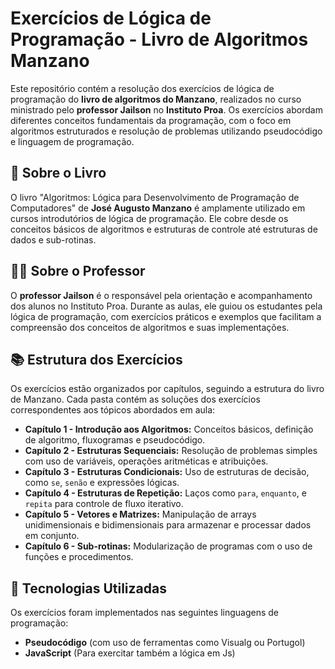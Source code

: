 # Exercícios de Lógica de Programação - Livro de Algoritmos Manzano

Este repositório contém a resolução dos exercícios de lógica de programação do **livro de algoritmos do Manzano**, realizados no curso ministrado pelo **professor Jailson** no **Instituto Proa**. Os exercícios abordam diferentes conceitos fundamentais da programação, com o foco em algoritmos estruturados e resolução de problemas utilizando pseudocódigo e linguagem de programação.

## 📘 Sobre o Livro

O livro "Algoritmos: Lógica para Desenvolvimento de Programação de Computadores" de **José Augusto Manzano** é amplamente utilizado em cursos introdutórios de lógica de programação. Ele cobre desde os conceitos básicos de algoritmos e estruturas de controle até estruturas de dados e sub-rotinas.

## 🧑‍🏫 Sobre o Professor

O **professor Jailson** é o responsável pela orientação e acompanhamento dos alunos no Instituto Proa. Durante as aulas, ele guiou os estudantes pela lógica de programação, com exercícios práticos e exemplos que facilitam a compreensão dos conceitos de algoritmos e suas implementações.

## 📚 Estrutura dos Exercícios

Os exercícios estão organizados por capítulos, seguindo a estrutura do livro de Manzano. Cada pasta contém as soluções dos exercícios correspondentes aos tópicos abordados em aula:

- **Capítulo 1 - Introdução aos Algoritmos:** Conceitos básicos, definição de algoritmo, fluxogramas e pseudocódigo.
- **Capítulo 2 - Estruturas Sequenciais:** Resolução de problemas simples com uso de variáveis, operações aritméticas e atribuições.
- **Capítulo 3 - Estruturas Condicionais:** Uso de estruturas de decisão, como `se`, `senão` e expressões lógicas.
- **Capítulo 4 - Estruturas de Repetição:** Laços como `para`, `enquanto`, e `repita` para controle de fluxo iterativo.
- **Capítulo 5 - Vetores e Matrizes:** Manipulação de arrays unidimensionais e bidimensionais para armazenar e processar dados em conjunto.
- **Capítulo 6 - Sub-rotinas:** Modularização de programas com o uso de funções e procedimentos.

## 🚀 Tecnologias Utilizadas

Os exercícios foram implementados nas seguintes linguagens de programação:

- **Pseudocódigo** (com uso de ferramentas como Visualg ou Portugol)
- **JavaScript** (Para exercitar também a lógica em Js)
